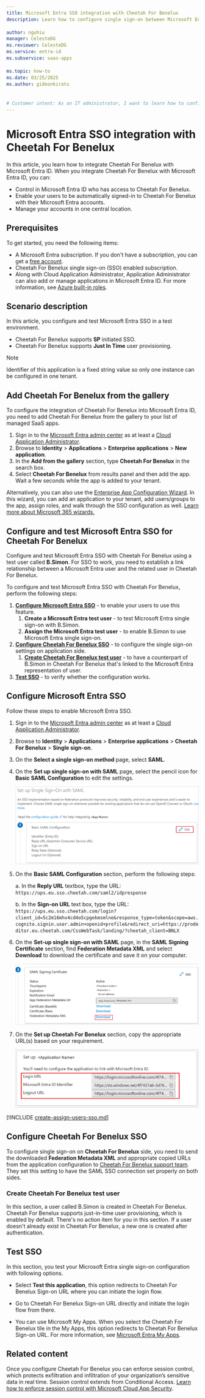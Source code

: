 ```yaml
---
title: Microsoft Entra SSO integration with Cheetah For Benelux
description: Learn how to configure single sign-on between Microsoft Entra ID and Cheetah For Benelux.

author: nguhiu
manager: CelesteDG
ms.reviewer: CelesteDG
ms.service: entra-id
ms.subservice: saas-apps

ms.topic: how-to
ms.date: 03/25/2025
ms.author: gideonkiratu


# Customer intent: As an IT administrator, I want to learn how to configure single sign-on between Microsoft Entra ID and Cheetah For Benelux so that I can control who has access to Cheetah For Benelux, enable automatic sign-in with Microsoft Entra accounts, and manage my accounts in one central location.
---
```


# Microsoft Entra SSO integration with Cheetah For Benelux

In this article,  you learn how to integrate Cheetah For Benelux with Microsoft Entra ID. When you integrate Cheetah For Benelux with Microsoft Entra ID, you can:

* Control in Microsoft Entra ID who has access to Cheetah For Benelux.
* Enable your users to be automatically signed-in to Cheetah For Benelux with their Microsoft Entra accounts.
* Manage your accounts in one central location.

## Prerequisites

To get started, you need the following items:

* A Microsoft Entra subscription. If you don't have a subscription, you can get a [free account](https://azure.microsoft.com/free/).
* Cheetah For Benelux single sign-on (SSO) enabled subscription.
* Along with Cloud Application Administrator, Application Administrator can also add or manage applications in Microsoft Entra ID.
For more information, see [Azure built-in roles](~/identity/role-based-access-control/permissions-reference.md).

## Scenario description

In this article,  you configure and test Microsoft Entra SSO in a test environment.

* Cheetah For Benelux supports **SP** initiated SSO.
* Cheetah For Benelux supports **Just In Time** user provisioning.

> [!NOTE]
> Identifier of this application is a fixed string value so only one instance can be configured in one tenant.

## Add Cheetah For Benelux from the gallery

To configure the integration of Cheetah For Benelux into Microsoft Entra ID, you need to add Cheetah For Benelux from the gallery to your list of managed SaaS apps.

1. Sign in to the [Microsoft Entra admin center](https://entra.microsoft.com) as at least a [Cloud Application Administrator](~/identity/role-based-access-control/permissions-reference.md#cloud-application-administrator).
1. Browse to **Identity** > **Applications** > **Enterprise applications** > **New application**.
1. In the **Add from the gallery** section, type **Cheetah For Benelux** in the search box.
1. Select **Cheetah For Benelux** from results panel and then add the app. Wait a few seconds while the app is added to your tenant.

 Alternatively, you can also use the [Enterprise App Configuration Wizard](https://portal.office.com/AdminPortal/home?Q=Docs#/azureadappintegration). In this wizard, you can add an application to your tenant, add users/groups to the app, assign roles, and walk through the SSO configuration as well. [Learn more about Microsoft 365 wizards.](/microsoft-365/admin/misc/azure-ad-setup-guides)

<a name='configure-and-test-azure-ad-sso-for-cheetah-for-benelux'></a>

## Configure and test Microsoft Entra SSO for Cheetah For Benelux

Configure and test Microsoft Entra SSO with Cheetah For Benelux using a test user called **B.Simon**. For SSO to work, you need to establish a link relationship between a Microsoft Entra user and the related user in Cheetah For Benelux.

To configure and test Microsoft Entra SSO with Cheetah For Benelux, perform the following steps:

1. **[Configure Microsoft Entra SSO](#configure-azure-ad-sso)** - to enable your users to use this feature.
    1. **Create a Microsoft Entra test user** - to test Microsoft Entra single sign-on with B.Simon.
    1. **Assign the Microsoft Entra test user** - to enable B.Simon to use Microsoft Entra single sign-on.
1. **[Configure Cheetah For Benelux SSO](#configure-cheetah-for-benelux-sso)** - to configure the single sign-on settings on application side.
    1. **[Create Cheetah For Benelux test user](#create-cheetah-for-benelux-test-user)** - to have a counterpart of B.Simon in Cheetah For Benelux that's linked to the Microsoft Entra representation of user.
1. **[Test SSO](#test-sso)** - to verify whether the configuration works.

<a name='configure-azure-ad-sso'></a>

## Configure Microsoft Entra SSO

Follow these steps to enable Microsoft Entra SSO.

1. Sign in to the [Microsoft Entra admin center](https://entra.microsoft.com) as at least a [Cloud Application Administrator](~/identity/role-based-access-control/permissions-reference.md#cloud-application-administrator).
1. Browse to **Identity** > **Applications** > **Enterprise applications** > **Cheetah For Benelux** > **Single sign-on**.
1. On the **Select a single sign-on method** page, select **SAML**.
1. On the **Set up single sign-on with SAML** page, select the pencil icon for **Basic SAML Configuration** to edit the settings.

    ![Screenshot shows to edit Basic S A M L Configuration.](common/edit-urls.png "Basic Configuration")

1. On the **Basic SAML Configuration** section, perform the following steps:

    a. In the **Reply URL** textbox, type the URL:
    `https://ups.eu.sso.cheetah.com/saml2/idpresponse`

    b. In the **Sign-on URL** text box, type the URL:
    `https://ups.eu.sso.cheetah.com/login?client_id=5c2m16mhv4cd4o5cpgekmsmlne&response_type=token&scope=aws.cognito.signin.user.admin+openid+profile&redirect_uri=https://prodeditor.eu.cheetah.com/CssWebTask/landing/?cheetah_client=BNLX`

1. On the **Set-up single sign-on with SAML** page, in the **SAML Signing Certificate** section,  find **Federation Metadata XML** and select **Download** to download the certificate and save it on your computer.

    ![Screenshot shows the Certificate download link.](common/metadataxml.png "Certificate")

1. On the **Set up Cheetah For Benelux** section, copy the appropriate URL(s) based on your requirement.

	![Screenshot shows to copy configuration appropriate U R L.](common/copy-configuration-urls.png "Metadata")  

<a name='create-an-azure-ad-test-user'></a>

[!INCLUDE [create-assign-users-sso.md](~/identity/saas-apps/includes/create-assign-users-sso.md)]

## Configure Cheetah For Benelux SSO

To configure single sign-on on **Cheetah For Benelux** side, you need to send the downloaded **Federation Metadata XML** and appropriate copied URLs from the application configuration to [Cheetah For Benelux support team](mailto:support@cheetah.com). They set this setting to have the SAML SSO connection set properly on both sides.

### Create Cheetah For Benelux test user

In this section, a user called B.Simon is created in Cheetah For Benelux. Cheetah For Benelux supports just-in-time user provisioning, which is enabled by default. There's no action item for you in this section. If a user doesn't already exist in Cheetah For Benelux, a new one is created after authentication.

## Test SSO 

In this section, you test your Microsoft Entra single sign-on configuration with following options. 

* Select **Test this application**, this option redirects to Cheetah For Benelux Sign-on URL where you can initiate the login flow. 

* Go to Cheetah For Benelux Sign-on URL directly and initiate the login flow from there.

* You can use Microsoft My Apps. When you select the Cheetah For Benelux tile in the My Apps, this option redirects to Cheetah For Benelux Sign-on URL. For more information, see [Microsoft Entra My Apps](/azure/active-directory/manage-apps/end-user-experiences#azure-ad-my-apps).

## Related content

Once you configure Cheetah For Benelux you can enforce session control, which protects exfiltration and infiltration of your organization’s sensitive data in real time. Session control extends from Conditional Access. [Learn how to enforce session control with Microsoft Cloud App Security](/cloud-app-security/proxy-deployment-aad).
